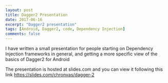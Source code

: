 ```yaml
---
layout: post
title: Dagger2 Presentation
date: 2017-06-16
excerpt: "Dagger2 presentation"
tags: [Android, Dagger2, code, Dependency Injection]
comments: false
---
```

I have written a small presentation for people starting on Dependency Injection frameworks in general, and getting a more specific view of the basics of Dagger2 for Android

The presentation is hosted at slides.com and you can view it following this link https://slides.com/chronvas/dagger-2
